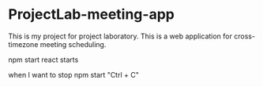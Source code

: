 # ProjectLab-meeting-app
This is my project for project laboratory.  This is a web application for cross-timezone meeting scheduling.

npm start 
react starts

when I want to stop npm start  "Ctrl + C"
